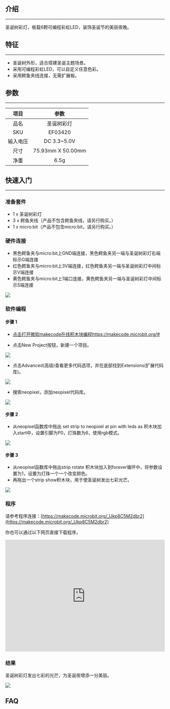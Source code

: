 ## 介绍
---
 圣诞树彩灯，板载6颗可编程彩虹LED，装饰圣诞节的美丽夜晚。

## 特征
---
- 圣诞树外形，适合搭建圣诞主题场景。
- 采用可编程彩虹LED，可以自定义任意色彩。
- 采用鳄鱼夹线连接，无需扩展板。

## 参数
---
|项目|参数|
|:-:|:-:|
|品名|圣诞树彩灯|
|SKU| EF03420|
|输入电压|DC 3.3~5.0V|
|尺寸|75.93mm X 50.00mm|
|净重|6.5g|


## 快速入门  
---
### 准备套件
- 1 x 圣诞树彩灯
- 3 x 鳄鱼夹线（产品不包含鳄鱼夹线，请另行购买。）
- 1 x micro:bit（产品不包含micro:bit，请另行购买。）
### 硬件连接  
- 黑色鳄鱼夹与micro:bit上GND端连接，黑色鳄鱼夹另一端与圣诞树彩灯右端标示G端连接
- 红色鳄鱼夹与micro:bit上3V端连接，红色鳄鱼夹另一端与圣诞树彩灯中间标示V端连接
- 黄色鳄鱼夹与micro:bit上1端口连接，黄色鳄鱼夹另一端与圣诞树彩灯中间标示S端连接

![](https://i.imgur.com/8uQCfYE.jpg)

### 软件编程  
#### 步骤 1

- [点击打开微软makecode在线积木块编程https://makecode.microbit.org/#](https://makecode.microbit.org/#)

- 点击New Project按钮，新建一个项目。

![](https://i.imgur.com/t34k5Zb.png)

- 点击Advanced(高级)查看更多代码选项，并在底部找到Extensions(扩展代码库)。

![](https://i.imgur.com/Zg0fO6x.png)

- 搜索neopixel，添加neopixel代码库。

![](https://i.imgur.com/pqB776X.png)

#### 步骤 2

- 从neopixel函数库中拖出 set strip to neopixel at pin with leds as 积木块加入start中，设置引脚为P0，灯珠数为6，使用rgb模式。

![](https://i.imgur.com/qCgKGXD.png)

#### 步骤 3

- 从neopixel函数库中拖出strip rotate 积木块加入到forever循环中，将参数设置为1，设置为灯珠一个一个改变颜色。
- 再拖出一个strip show积木块，用于使圣诞树发出七彩光芒。

![](https://i.imgur.com/LMHM9JS.png)

### 程序

请参考程序连接：[https://makecode.microbit.org/_Ukp8C5M2dbr2](https://makecode.microbit.org/_Ukp8C5M2dbr2)

你也可以通过以下网页直接下载程序。

<div style="position:relative;height:0;padding-bottom:70%;overflow:hidden;"><iframe style="position:absolute;top:0;left:0;width:100%;height:100%;" src="https://makecode.microbit.org/#pub:_Ukp8C5M2dbr2" frameborder="0" sandbox="allow-popups allow-forms allow-scripts allow-same-origin"></iframe></div>

### 结果  

圣诞树彩灯发出七彩的光芒，为圣诞夜增添一分美丽。

![](https://i.imgur.com/fDvmCab.gif)

## FAQ
